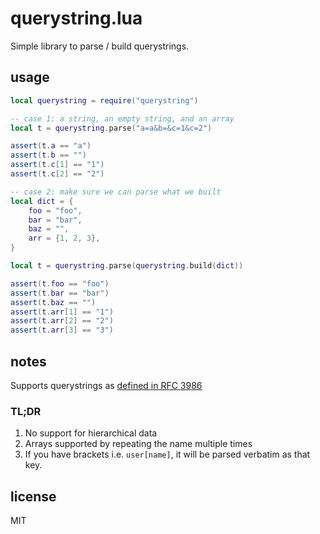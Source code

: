 # querystring.lua

Simple library to parse / build querystrings.

## usage

```lua
local querystring = require("querystring")

-- case 1: a string, an empty string, and an array
local t = querystring.parse("a=a&b=&c=1&c=2")

assert(t.a == "a")
assert(t.b == "")
assert(t.c[1] == "1")
assert(t.c[2] == "2")

-- case 2: make sure we can parse what we built 
local dict = {
	foo = "foo",
	bar = "bar",
	baz = "",
	arr = {1, 2, 3},
}

local t = querystring.parse(querystring.build(dict))

assert(t.foo == "foo")
assert(t.bar == "bar")
assert(t.baz == "")
assert(t.arr[1] == "1")
assert(t.arr[2] == "2")
assert(t.arr[3] == "3")
```

## notes

Supports querystrings as [defined in RFC 3986][rfc]

### TL;DR

1. No support for hierarchical data
2. Arrays supported by repeating the name multiple times
3. If you have brackets i.e. `user[name]`, it will be parsed verbatim
   as that key.

## license

MIT

[rfc]: http://tools.ietf.org/html/rfc3986#section-3.4
